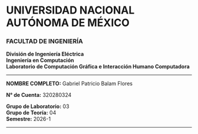 # UNIVERSIDAD NACIONAL AUTÓNOMA DE MÉXICO  
### FACULTAD DE INGENIERÍA  
**División de Ingeniería Eléctrica**  
**Ingeniería en Computación**  
**Laboratorio de Computación Gráfica e Interacción Humano Computadora**  

---

**NOMBRE COMPLETO:** Gabriel Patricio Balam Flores  

**N° de Cuenta:** 320280324  

**Grupo de Laboratorio:** 03  
**Grupo de Teoría:** 04  
**Semestre:** 2026-1  

---
